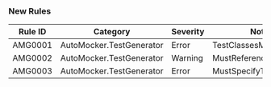 ﻿### New Rules

Rule ID | Category | Severity | Notes
--------|----------|----------|-------
AMG0001 | AutoMocker.TestGenerator | Error | TestClassesMustBePartial
AMG0002 | AutoMocker.TestGenerator | Warning | MustReferenceAutoMock
AMG0003 | AutoMocker.TestGenerator | Error | MustSpecifyTargetType